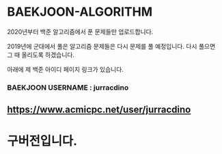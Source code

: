 # BAEKJOON-ALGORITHM

2020년부터 백준 알고리즘에서 푼 문제들만 업로드합니다.

2019년에 군대에서 풀은 알고리즘 문제들은 다시 문제를 풀 예정입니다. 다시 풀으면 그 때 올리도록 하겠습니다.

아래에 제 백준 아이디 페이지 링크가 있습니다.

### BAEKJOON USERNAME : jurracdino
## <a> https://www.acmicpc.net/user/jurracdino
  
  # 구버전입니다.

